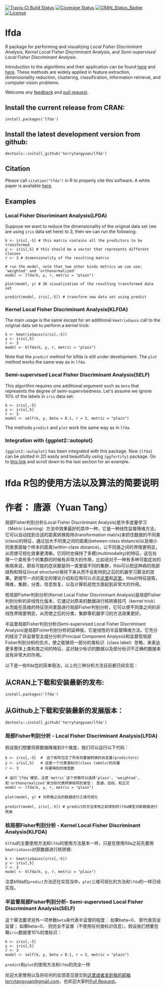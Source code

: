 [![Travis-CI Build Status](https://travis-ci.org/terrytangyuan/lfda.svg?branch=master)](https://travis-ci.org/terrytangyuan/lfda)
[![Coverage Status](https://coveralls.io/repos/terrytangyuan/lfda/badge.svg?branch=master)](https://coveralls.io/r/terrytangyuan/lfda?branch=master)
[![CRAN_Status_Badge](http://www.r-pkg.org/badges/version/lfda)](http://cran.r-project.org/web/packages/lfda)
[![License](http://img.shields.io/:license-mit-blue.svg?style=flat)](http://badges.mit-license.org)

# lfda
R package for performing and visualizing *Local Fisher Discriminant Analysis*, *Kernel Local Fisher Discriminant Analysis*, and *Semi-supervised Local Fisher Discriminant Analysis*.

Introduction to the algorithms and their application can be found [here](https://gastrograph.com/resources/whitepapers/local-fisher-discriminant-analysis-on-beer-style-clustering.html) and [here](http://www.ms.k.u-tokyo.ac.jp/software.html#LFDA). These methods are widely applied in feature extraction, dimensionality reduction, clustering, classification, information retrieval, and computer vision problems.

Welcome any [feedback](https://github.com/terrytangyuan/lfda/issues) and [pull request](https://github.com/terrytangyuan/lfda/pulls).  

## Install the current release from CRAN:
```{R}
install.packages('lfda')
```

## Install the latest development version from github:
```{R}
devtools::install_github('terrytangyuan/lfda')
```

## Citation

Please call `citation("lfda")` in R to properly cite this software. A white paper is available [here](https://arxiv.org/abs/1612.09219). 

## Examples
### Local Fisher Discriminant Analysis(LFDA)
Suppose we want to reduce the dimensionality of the original data set (we are using `iris` data set here) to 3, then we can run the following:
```{R}
k <- iris[,-5] # this matrix contains all the predictors to be transformed
y <- iris[,5] # this should be a vector that represents different classes
r <- 3 # dimensionality of the resulting matrix

# run the model, note that two other kinds metrics we can use: 'weighted' and 'orthonormalized'
model <- lfda(k, y, r, metric = "plain") 

plot(model, y) # 3D visualization of the resulting transformed data set

predict(model, iris[,-5]) # transform new data set using predict

```
### Kernel Local Fisher Discriminant Analysis(KLFDA)
The main usage is the same except for an additional `kmatrixGauss` call to the original data set to perform a kernel trick: 
```{R}
k <- kmatrixGauss(iris[,-5])
y <- iris[,5]
r <- 3
model <- klfda(k, y, r, metric = "plain")

```
Note that the `predict` method for klfda is still under development. The `plot` method works the same way as in `lfda`.

### Semi-supervised Local Fisher Discriminant Analysis(SELF)
This algorithm requires one additional argument such as `beta` that represents the degree of semi-supervisedness. Let's assume we ignore 10% of the labels in `iris` data set:
```{R}
k <- iris[,-5]
y <- iris[,5]
r <- 3
model <- self(k, y, beta = 0.1, r = 3, metric = "plain")

```
The methods `predict` and `plot` work the same way as in `lfda`. 
### Integration with {ggplot2::autoplot}
`{ggplot2::autoplot}` has been integrated with this package. Now `{lfda}` can be plotted in 2D easily and beautifully using `{ggfortify}` package. Go to [this link](http://rpubs.com/sinhrks/plot_pca) and scroll down to the last section for an example. 

# lfda R包的使用方法以及算法的简要说明
# 作者： 唐源（Yuan Tang）

局部Fisher判别分析(Local Fisher Discriminant Analysis)是许多度量学习（Metric Learning）方法中效果最好的其中一种，它是一种线性监督降维方法，它可以自动找到合适的距离转换矩阵(transformation matrix)来抓住数据的不同类(class)的特征，通过加大不同类之间的距离(between-class distance)以及缩小同类里面每个样本的距离(within-class distance)，让不同类之间的界限更明显，从而使可视化效果更清晰。它同时也保持了多模(multimodality)的特征，这在处理一个类有多个的集群的时候有非常大的作用，比如说对于一种有多种可能症状的疾病来说，那些可能的症状都是同一类里面不同的集群，lfda可以把这种病的局部结构和特征(local structure)保持下来从而不会影响到之后的机器学习算法的效果。更细节一点的英文的理论介绍和应用可以点击[这里](https://gastrograph.com/resources/whitepapers/local-fisher-discriminant-analysis-on-beer-style-clustering.html)和[这里](http://www.ms.k.u-tokyo.ac.jp/software.html#LFDA)。lfda对特征提取，降维，集群，分类，信息恢复，以及计算机视觉方面起到非常大的作用。

核局部Fisher判别分析(Kernel Local Fisher Discriminant Analysis)是局部Fisher判别分析的非线性化版本，它通过对原来的数据进行核转换技巧（kernel trick）从而能在高维的特征空间里面进行局部Fisher判别分析，它可以使不同类之间的非线性界限更明显，从而使之后的分类，集群等机器学习的方法效果更好。

半监督局部Fisher判别分析(Semi-supervised Local Fisher Discriminant Analysis)是局部Fisher判别分析的延伸版，它是线性的半监督降维方法。它充分的结合了非监督型主成分分析(Principal Component Analysis)和监督型局部Fisher判别分析的优点，使之能够将一部分的类标识（class label）忽略，来表达更多整体上类和类之间的特征，这对缺少标识的数据以及部分标识不正确的数据来说有非常大的作用。

以下是一些lfda包的简单用法，以上的三种分析方法目前都已经实现：

## 从CRAN上下载和安装最新的发布:
```{R}
install.packages('lfda')
```

## 从Github上下载和安装最新的发展版本：
```{R}
devtools::install_github('terrytangyuan/lfda')
```
### 局部Fisher判别分析 - Local Fisher Discriminant Analysis(LFDA)
假设我们想要将原数据降维到3个维度，我们可以运行以下代码：
```{R}
k <- iris[,-5] 	#　这个矩阵包含了所有将要被转换的自变量(predictors)
y <- iris[,5] 	# 这是一个代表类标识(class labels)的向量
r <- 3 			# 将要降到的维度数

# 运行`lfda`模型，注意`metric`这个参数可以选择'plain', 'weighted', 和'orthonormalized'来分别代表转换矩阵的类型： 普通，加权，和正交
model <- lfda(k, y, r, metric = "plain") 

plot(model, y) # 对转换之后的数据进行三维可视化

predict(model, iris[,-5]) # predict的方法来用之前得到的lfda模型对新数据进行转换

```
### 核局部Fisher判别分析 - Kernel Local Fisher Discriminant Analysis(KLFDA)
`klfda`的主要使用方法和`lfda`的使用方法基本一样，只是在使用lfda之前先要用`kmatrixGauss`对原数据进行核转换:
```{R}
k <- kmatrixGauss(iris[,-5])
y <- iris[,5]
r <- 3
model <- klfda(k, y, r, metric = "plain")

```
注意klfda的`predict`方法还在实现当中，`plot`三维可视化的方法和`lfda`的一样已经实现。

### 半监督局部Fisher判别分析- Semi-supervised Local Fisher Discriminant Analysis(SELF)
这个算法要求另外一项参数`beta`来代表半监督的程度： 如果beta=0， 即代表完全监督； 如果beta=0， 则完全不监督（不使用任何类标识信息）。假设我们想要忽略`iris`数据里10%的类标识：
```{R}
k <- iris[,-5]
y <- iris[,5]
r <- 3
model <- self(k, y, beta = 0.1, r = 3, metric = "plain")

```
`predict`和`plot`的使用方法和`lfda`的完全一样

欢迎大家使用以及将任何的反馈意见提交到[这里](https://github.com/terrytangyuan/lfda/issues)或者发到我的邮箱terrytangyuan@gmail.com，也欢迎大家的[Pull Request](https://github.com/terrytangyuan/lfda/pulls)。  
